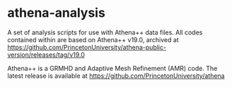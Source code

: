 # athena-analysis
A set of analysis scripts for use with Athena++ data files. All codes contained within are based on Athena++ v19.0, archived at https://github.com/PrincetonUniversity/athena-public-version/releases/tag/v19.0

Athena++ is a GRMHD and Adaptive Mesh Refinement (AMR) code. The latest release is available at https://github.com/PrincetonUniversity/athena
